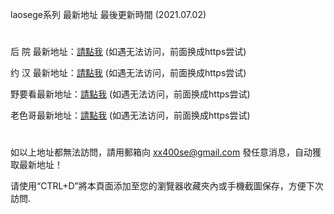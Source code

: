 laosege系列 最新地址 最後更新時間 (2021.07.02)
#
后 院 最新地址：<a href="http://www.136be.com" rel="nofollow">請點我</a>   (如遇无法访问，前面换成https尝试)

约 汉 最新地址：<a href="http://www.490sk.com" rel="nofollow">請點我</a>   (如遇无法访问，前面换成https尝试)

野要看最新地址：<a href="http://www.190nx.com" rel="nofollow">請點我</a>   (如遇无法访问，前面换成https尝试)

老色哥最新地址：<a href="http://www.210vx.com" rel="nofollow">請點我</a>   (如遇无法访问，前面换成https尝试)
#
如以上地址都無法訪問，請用郵箱向 xx400se@gmail.com 發任意消息，自动獲取最新地址！

请使用“CTRL+D”將本頁面添加至您的瀏覽器收藏夾內或手機截圖保存，方便下次訪問.
